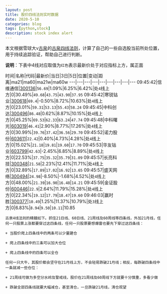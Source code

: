 ```yaml
---
layout: post
title: 股价四线法则实时数据
date: 2020-5-10
categories: blog
tags: [python,stock]
description: stock index alert
---
```



本文根据雪球大v[古泉](https://xueqiu.com/u/7148646888)的[古泉四线法则](https://xueqiu.com/7148646888/130498192)，计算了自己的一些自选股当前所处位置，用于持续追踪验证，帮助自己进行判断。

**说明**：下表中4线对应取值为`红色`表示最新价处于对应指标上方，属正面

时间|名称|代码|最新价|当日|3日|5日|位置|变动|距离|ma21|ma60|ma21w|ma60w
---|---|---|---|---|---|---|---|---
09:45:42|信维通信|[300136](https://xueqiu.com/S/SZ300136)|`56.69`|1.09%|6.25%|6.42%|处`4`线上方|0|30.49%|`49.68`|`43.75`|`43.90`|`37.95`
09:45:42|寒锐钴业|[300618](https://xueqiu.com/S/SZ300618)|`69.4`|-0.50%|8.72%|10.63%|处`4`线上方|0|23.01%|`59.31`|`53.13`|`55.43`|`58.24`
09:45:45|中科创达|[300496](https://xueqiu.com/S/SZ300496)|`86.48`|0.62%|8.87%|10.15%|处`4`线上方|0|45.25%|`69.53`|`62.33`|`63.24`|`47.74`
09:45:48|中科曙光|[603019](https://xueqiu.com/S/SH603019)|`46.41`|2.90%|8.77%|17.26%|处`4`线上方|0|30.99%|`39.76`|`37.42`|`36.56`|`29.70`
09:45:52|诺力股份|[603611](https://xueqiu.com/S/SH603611)|`22.42`|0.40%|4.73%|4.28%|处`4`线上方|0|15.02%|`21.18`|`19.81`|`19.60`|`17.70`
09:45:53|华友钴业|[603799](https://xueqiu.com/S/SH603799)|`42.63`|-2.45%|6.85%|8.89%|处`4`线上方|0|22.53%|`37.75`|`35.32`|`35.79`|`31.09`
09:45:57|长亮科技|[300348](https://xueqiu.com/S/SZ300348)|`21.58`|2.23%|12.41%|11.71%|处`4`线上方|0|32.89%|`17.89`|`17.02`|`16.92`|`13.65`
09:45:57|盛天网络|[300494](https://xueqiu.com/S/SZ300494)|`24.98`|-8.50%|-1.68%|4.52%|处`4`线上方|0|48.00%|`21.39`|`16.90`|`16.48`|`14.21`
09:45:59|金证股份|[600446](https://xueqiu.com/S/SH600446)|`22.9`|2.64%|11.79%|15.28%|处`4`线上方|0|22.34%|`19.12`|`17.79`|`18.47`|`19.60`
09:46:03|赢时胜|[300377](https://xueqiu.com/S/SZ300377)|`10.49`|1.25%|11.37%|10.79%|处`3`线上方|0|6.83%|`8.94`|`9.50`|`10.11`|10.85

```
古泉4线法则的精髓如下。抓住21日线、60日线、21周线及60周线等四条线，外加21月线，任何一只股票上涨都要穿过这四条线，任何一只股票要想爆雷也要先下穿过这四条线：

+ 当股价爬上四条线中的两条可以少量建仓

+ 爬上四条线中的三条可以加大仓位

+ 爬上四条线中的四条可以全仓

任何一只大牛，其股价都会坚守在21月线上方，不会轻易跌破21月线；相反，每跌破四条线中一条就减一些仓位：

+ 21周线可做为多空分水岭及警戒线，股价在21周线及60周线下方就要十分慎重，多看少做

+ 跌破全部四条线就要大幅减仓，甚至清仓，一旦跌破21月线，清仓观望
```